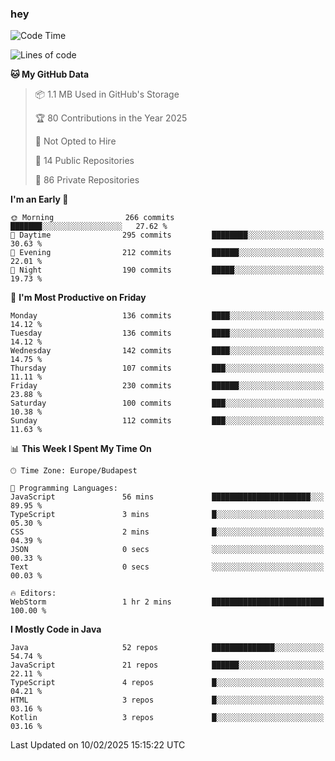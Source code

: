 ### hey

<!--START_SECTION:waka-->
![Code Time](http://img.shields.io/badge/Code%20Time-1%2C079%20hrs%2033%20mins-blue)

![Lines of code](https://img.shields.io/badge/From%20Hello%20World%20I%27ve%20Written-1.8%20million%20lines%20of%20code-blue)

**🐱 My GitHub Data** 

> 📦 1.1 MB Used in GitHub's Storage 
 > 
> 🏆 80 Contributions in the Year 2025
 > 
> 🚫 Not Opted to Hire
 > 
> 📜 14 Public Repositories 
 > 
> 🔑 86 Private Repositories 
 > 
**I'm an Early 🐤** 

```text
🌞 Morning                266 commits         ███████░░░░░░░░░░░░░░░░░░   27.62 % 
🌆 Daytime                295 commits         ████████░░░░░░░░░░░░░░░░░   30.63 % 
🌃 Evening                212 commits         ██████░░░░░░░░░░░░░░░░░░░   22.01 % 
🌙 Night                  190 commits         █████░░░░░░░░░░░░░░░░░░░░   19.73 % 
```
📅 **I'm Most Productive on Friday** 

```text
Monday                   136 commits         ████░░░░░░░░░░░░░░░░░░░░░   14.12 % 
Tuesday                  136 commits         ████░░░░░░░░░░░░░░░░░░░░░   14.12 % 
Wednesday                142 commits         ████░░░░░░░░░░░░░░░░░░░░░   14.75 % 
Thursday                 107 commits         ███░░░░░░░░░░░░░░░░░░░░░░   11.11 % 
Friday                   230 commits         ██████░░░░░░░░░░░░░░░░░░░   23.88 % 
Saturday                 100 commits         ███░░░░░░░░░░░░░░░░░░░░░░   10.38 % 
Sunday                   112 commits         ███░░░░░░░░░░░░░░░░░░░░░░   11.63 % 
```


📊 **This Week I Spent My Time On** 

```text
🕑︎ Time Zone: Europe/Budapest

💬 Programming Languages: 
JavaScript               56 mins             ██████████████████████░░░   89.95 % 
TypeScript               3 mins              █░░░░░░░░░░░░░░░░░░░░░░░░   05.30 % 
CSS                      2 mins              █░░░░░░░░░░░░░░░░░░░░░░░░   04.39 % 
JSON                     0 secs              ░░░░░░░░░░░░░░░░░░░░░░░░░   00.33 % 
Text                     0 secs              ░░░░░░░░░░░░░░░░░░░░░░░░░   00.03 % 

🔥 Editors: 
WebStorm                 1 hr 2 mins         █████████████████████████   100.00 % 
```

**I Mostly Code in Java** 

```text
Java                     52 repos            ██████████████░░░░░░░░░░░   54.74 % 
JavaScript               21 repos            ██████░░░░░░░░░░░░░░░░░░░   22.11 % 
TypeScript               4 repos             █░░░░░░░░░░░░░░░░░░░░░░░░   04.21 % 
HTML                     3 repos             █░░░░░░░░░░░░░░░░░░░░░░░░   03.16 % 
Kotlin                   3 repos             █░░░░░░░░░░░░░░░░░░░░░░░░   03.16 % 
```




 Last Updated on 10/02/2025 15:15:22 UTC
<!--END_SECTION:waka-->
